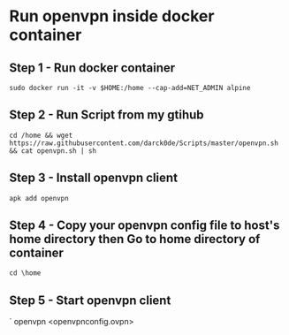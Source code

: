 # Run openvpn inside docker container

## Step 1 - Run docker container
`sudo docker run -it -v $HOME:/home --cap-add=NET_ADMIN alpine `

## Step 2 - Run Script from my gtihub
`cd /home && wget https://raw.githubusercontent.com/darck0de/Scripts/master/openvpn.sh && cat openvpn.sh | sh`

## Step 3 - Install openvpn client
`apk add openvpn`

## Step 4 - Copy your openvpn config file to host's home directory then Go to home directory of container
` cd \home `

## Step 5 - Start openvpn client
` openvpn <openvpnconfig.ovpn>
